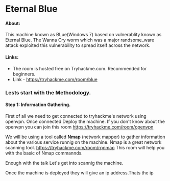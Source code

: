 # Eternal Blue 
#### About: 
  This machine known as BLue(Windows 7) based on vulnerablity known as Eternal Blue. The Wanna Cry worm which was a major randsome_ware attack exploited this vulnerability to spread itself across the network.
#### Links: 
* The room is hosted free on Tryhackme.com. Recommended for beginners.
* Link - https://tryhackme.com/room/blue

### Lests start with the Methodology.

#### Step 1: Information Gathering.
First of all we need to get connected to tryhackme's network using openvpn. Once connected Deploy the machine. 
If you don't know about the openvpn you can join this room https://tryhackme.com/room/openvpn

We will be using a tool called **Nmap** (network mapper) to gather information about the various service runnig on the machine.
Nmap is a great network scanning tool. https://tryhackme.com/room/rpnmap This room will help you with the basic of Nmap commannds.  

Enough with the talk Let's get into scannig the machine.
 
 Once the machine is deployed they will give an ip address.Thats the ip 

